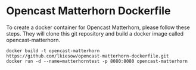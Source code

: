 Opencast Matterhorn Dockerfile
==============================

To create a docker container for Opencast Matterhorn, please follow these steps.
They will clone this git repository and build a docker image called
opencast-matterhorn.

```
docker build -t opencast-matterhorn https://github.com/lkiesow/opencast-matterhorn-dockerfile.git
docker run -d --name=matterhorntest -p 8080:8080 opencast-matterhorn
```

